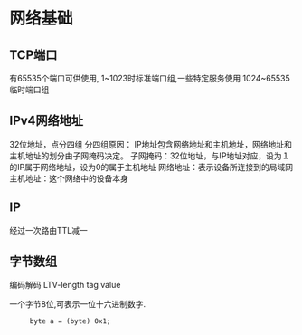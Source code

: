 # 网络基础

## TCP端口
 有65535个端口可供使用,
 1~1023时标准端口组,一些特定服务使用
 1024~65535临时端口组
 
## IPv4网络地址
 
 32位地址，点分四组
 分四组原因：
 IP地址包含网络地址和主机地址，网络地址和主机地址的划分由子网掩码决定。
 子网掩码：32位地址，与IP地址对应，设为１的IP属于网络地址，设为0的属于主机地址
 网络地址：表示设备所连接到的局域网
 主机地址：这个网络中的设备本身
 
## IP
 经过一次路由TTL减一
 
## 字节数组
 编码解码
 LTV-length tag value
 
 一个字节8位,可表示一位十六进制数字.
         
         byte a = (byte) 0x1;